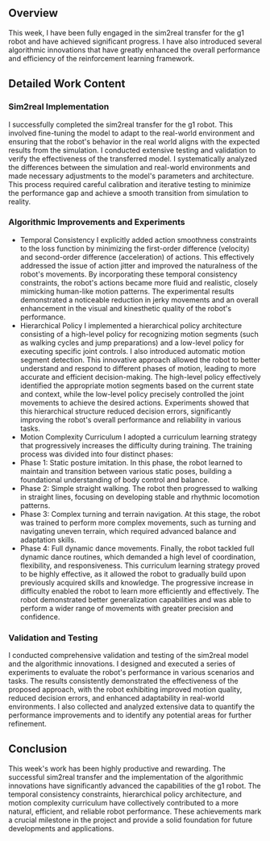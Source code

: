 ## Overview
This week, I have been fully engaged in the sim2real transfer for the g1 robot and have achieved significant progress. I have also introduced several algorithmic innovations that have greatly enhanced the overall performance and efficiency of the reinforcement learning framework.
## Detailed Work Content
### Sim2real Implementation
I successfully completed the sim2real transfer for the g1 robot. This involved fine-tuning the model to adapt to the real-world environment and ensuring that the robot's behavior in the real world aligns with the expected results from the simulation. I conducted extensive testing and validation to verify the effectiveness of the transferred model. I systematically analyzed the differences between the simulation and real-world environments and made necessary adjustments to the model's parameters and architecture. This process required careful calibration and iterative testing to minimize the performance gap and achieve a smooth transition from simulation to reality.
### Algorithmic Improvements and Experiments
- Temporal Consistency
I explicitly added action smoothness constraints to the loss function by minimizing the first-order difference (velocity) and second-order difference (acceleration) of actions. This effectively addressed the issue of action jitter and improved the naturalness of the robot's movements. By incorporating these temporal consistency constraints, the robot's actions became more fluid and realistic, closely mimicking human-like motion patterns. The experimental results demonstrated a noticeable reduction in jerky movements and an overall enhancement in the visual and kinesthetic quality of the robot's performance.
- Hierarchical Policy
I implemented a hierarchical policy architecture consisting of a high-level policy for recognizing motion segments (such as walking cycles and jump preparations) and a low-level policy for executing specific joint controls. I also introduced automatic motion segment detection. This innovative approach allowed the robot to better understand and respond to different phases of motion, leading to more accurate and efficient decision-making. The high-level policy effectively identified the appropriate motion segments based on the current state and context, while the low-level policy precisely controlled the joint movements to achieve the desired actions. Experiments showed that this hierarchical structure reduced decision errors, significantly improving the robot's overall performance and reliability in various tasks.
- Motion Complexity Curriculum
I adopted a curriculum learning strategy that progressively increases the difficulty during training. The training process was divided into four distinct phases:
- Phase 1: Static posture imitation. In this phase, the robot learned to maintain and transition between various static poses, building a foundational understanding of body control and balance.
- Phase 2: Simple straight walking. The robot then progressed to walking in straight lines, focusing on developing stable and rhythmic locomotion patterns.
- Phase 3: Complex turning and terrain navigation. At this stage, the robot was trained to perform more complex movements, such as turning and navigating uneven terrain, which required advanced balance and adaptation skills.
- Phase 4: Full dynamic dance movements. Finally, the robot tackled full dynamic dance routines, which demanded a high level of coordination, flexibility, and responsiveness.
This curriculum learning strategy proved to be highly effective, as it allowed the robot to gradually build upon previously acquired skills and knowledge. The progressive increase in difficulty enabled the robot to learn more efficiently and effectively. The robot demonstrated better generalization capabilities and was able to perform a wider range of movements with greater precision and confidence.
### Validation and Testing
I conducted comprehensive validation and testing of the sim2real model and the algorithmic innovations. I designed and executed a series of experiments to evaluate the robot's performance in various scenarios and tasks. The results consistently demonstrated the effectiveness of the proposed approach, with the robot exhibiting improved motion quality, reduced decision errors, and enhanced adaptability in real-world environments. I also collected and analyzed extensive data to quantify the performance improvements and to identify any potential areas for further refinement.

## Conclusion

This week's work has been highly productive and rewarding. The successful sim2real transfer and the implementation of the algorithmic innovations have significantly advanced the capabilities of the g1 robot. The temporal consistency constraints, hierarchical policy architecture, and motion complexity curriculum have collectively contributed to a more natural, efficient, and reliable robot performance. These achievements mark a crucial milestone in the project and provide a solid foundation for future developments and applications.
